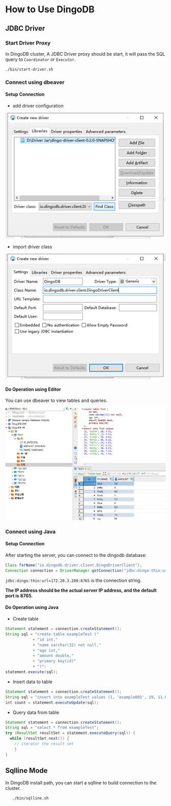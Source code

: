 # How to Use DingoDB

## JDBC Driver

### Start Driver Proxy

In DingoDB cluster, A JDBC Driver proxy should be start, it will pass the SQL query to `Coordinator` or `Executor`.

```shell
./bin/start-driver.sh
```

### Connect using dbeaver

#### Setup Connection

- add driver configuration

![Operater Using Editor](../images/usage_dbeaver_setup_connection.png)

- import driver class

 ![Operater Using Editor](../images/usage_dbeaver_import_connection.png)

#### Do Operation using Editor

You can use dbeaver to view tables and queries.

![Operater Using Editor](../images/usage_dbeaver_operation.png)

### Connect using Java

#### Setup Connection

After starting the server, you can connect to the dingodb database:

```Java
Class.forName("io.dingodb.driver.client.DingoDriverClient");
Connection connection = DriverManager.getConnection("jdbc:dingo:thin:url=ip:8765");
```

```jdbc:dingo:thin:url=172.20.3.200:8765``` is the connection string.

**The IP address should be the actual server IP address, and the default port is 8765.**

#### Do Operation using Java

- Create table

```java
Statement statement = connection.createStatement();
String sql = "create table exampleTest ("
            + "id int,"
            + "name varchar(32) not null,"
            + "age int,"
            + "amount double,"
            + "primary key(id)"
            + ")";
statement.execute(sql);
```

- Insert data to table

```java
Statement statement = connection.createStatement();
String sql = "insert into exampleTest values (1, 'example001', 19, 11.0)";
int count = statement.executeUpdate(sql);
```

- Query data from table

```java
Statement statement = connection.createStatement();
String sql = "select * from exampleTest";
try (ResultSet resultSet = statement.executeQuery(sql)) {
  while (resultSet.next()) {
    // iterator the result set
	}
}
```


## Sqlline Mode

In DingoDB install path, you can start a sqlline to build connection to the cluster.

```shell
   ./bin/sqlline.sh
```
